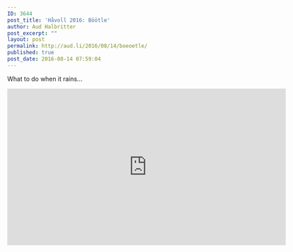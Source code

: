 ```yaml
---
ID: 3644
post_title: 'Håvoll 2016: Böötle'
author: Aud Halbritter
post_excerpt: ""
layout: post
permalink: http://aud.li/2016/08/14/boeoetle/
published: true
post_date: 2016-08-14 07:59:04
---
```

What to do when it rains...

<iframe src="https://www.youtube.com/embed/Z1l5kMPHynU" width="640" height="360" frameborder="0" allowfullscreen="allowfullscreen"></iframe>